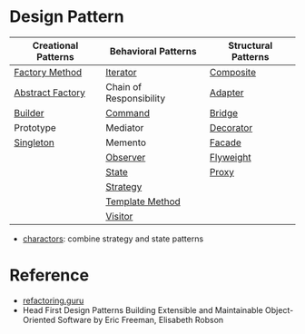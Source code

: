 # Design Pattern

| Creational Patterns | Behavioral Patterns | Structural Patterns |
|---------------------|---------------------|---------------------|
| [Factory Method](./creational/factory.py) | [Iterator](./behavioral/iterator.py) | [Composite](./structural/composite.py) |
| [Abstract Factory](./creational/abstract_factory.py) | Chain of Responsibility | [Adapter](./structural/adapter.py) |
| [Builder](./creational/builder.py) | [Command](./behavioral/command.py) | [Bridge](./structural/bridge.py) |
| Prototype | Mediator | [Decorator](./structural/decorator.py) |
| [Singleton](./creational/singleton.py) | Memento | [Facade](./structural/facade.py) |
|  | [Observer](./behavioral/observer.py) | [Flyweight](./structural/flyweight.py) |
|  | [State](./behavioral/state.py) | [Proxy](./structural/proxy.py) |
|  | [Strategy](./behavioral/strategy.py) |  |
|  | [Template Method](./behavioral/template_method.py) |  |
|  | [Visitor](./behavioral/visitor.py) |  |

* [charactors](./charactors/): combine strategy and state patterns

# Reference
* [refactoring.guru](https://refactoring.guru/design-patterns)
* Head First Design Patterns Building Extensible and Maintainable Object-Oriented Software by Eric Freeman, Elisabeth Robson